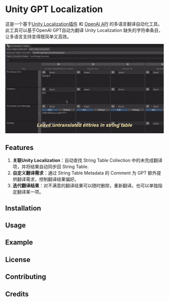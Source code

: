 # Unity GPT Localization
这是一个基于[Unity Localization插件](https://docs.unity3d.com/Packages/com.unity.localization@1.0/manual/index.html)
和 [OpenAI API](https://openai.com/blog/openai-api) 的多语言翻译自动化工具。
此工具可以基于OpenAI GPT自动为翻译 Unity Localization 缺失的字符串条目，让多语言支持变得既简单又高效。


![preview](Intro.gif)

## Features
1. __关联Unity Localization__：自动查找 String Table Collection 中的未完成翻译项，并将结果自动同步回 String Table.
2. __自定义翻译需求__：通过 String Table Metadata 的 Comment 为 GPT 额外提供翻译需求，控制翻译结果偏好。
3. __迭代翻译结果__：对不满意的翻译结果可以随时删除，重新翻译。也可以单独指定翻译某一项。


## Installation

## Usage

## Example

## License

## Contributing

## Credits
